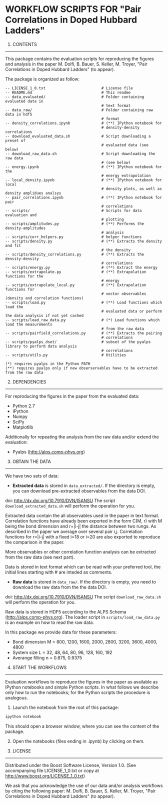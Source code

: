 WORKFLOW SCRIPTS FOR "Pair Correlations in Doped Hubbard Ladders"
=================================================================


1. CONTENTS
-----------

This package contains the evaluation scripts for reproducing the figures and
analysis in the paper M. Dolfi, B. Bauer, S. Keller, M. Troyer, "Pair
Correlations in Doped Hubbard Ladders" (to appear).


The package is organized as follow:
```
-- LICENSE_1_0.txt                         # License file
-- README.md                               # This readme
-- data_evaluated/                         # Folder containing evaluated data in
                                           # text format
-- data_raw/                               # Folder containing raw data in hdf5
                                           # format
-- density_correlations.ipynb              # (**) IPython notebook for
                                           # density-density correlations
-- download_evaluated_data.sh              # Script downloading a preset of
                                           # evaluated data (see below)
-- download_raw_data.sh                    # Script downloading the raw data
                                           # (see below)
-- energy.ipynb                            # (**) IPython notebook for the
                                           # energy extrapolation
-- local_density.ipynb                     # (**) IPython notebook for local
                                           # density plots, as well as density amplidues analsys
-- pair_correlations.ipynb                 # (**) IPython notebook for pair
                                           # correlations
-- scripts/                                # Scripts for data evaluation and
                                           # plotting
-- scripts/amplitudes.py                   # (**) Performs the density-amplitudes
                                           # analysis
-- scripts/corr_helpers.py                 # helper functions
-- scripts/density.py                      # (**) Extracts the density and fit
                                           # the density
-- scripts/density_correlations.py         # (**) Extracts the density-density
                                           # correlations
-- scripts/energy.py                       # (**) Extract the energy
-- scripts/extrapolate.py                  # (**) Extrapolation functions for the
                                           # energy
-- scripts/extrapolate_local.py            # (**) Extrapolation functions for
                                           # vector observables (density and correlation functions)
-- scripts/load.py                         # (**) Load functions which load the
                                           # evaluated data or perform the data analysis if not yet cached
-- scripts/load_raw_data.py                # (*) Load functions which load the measurements
                                           # from the raw data
-- scripts/pairfield_correlations.py       # (**) Extracts the pairing
                                           # correlations
-- scripts/pyalps_dset/                    # subset of the pyalps library to perform data analysis
                                           # correlations
-- scripts/utils.py                        # Utilities

(*) requires pyalps in the Python PATH
(**) requires pyalps only if new obserservables have to be extracted from the raw data
```


2. DEPENDENCIES
---------------

For reproducing the figures in the paper from the evaluated data:
* Python 2.7
* IPython
* Numpy
* SciPy
* Matplotlib

Additionally for repeating the analysis from the raw data and/or extend the evaluation:
* Pyalps (http://alps.comp-phys.org)


3. OBTAIN THE DATA
------------------

We have two sets of data:
 - **Extracted data** is stored in `data_extracted/`. If the directory is empty,
  you can download pre-extracted observables from the data DOI.
  
  doi: http://dx.doi.org/10.7910/DVN/I5ANSU
  The script `download_extracted_data.sh` will perform the operation for you.
  
  Extracted data contain the all observables used in the paper in text format.
  Correlation functions have already been exported in the form C(M, r) with M
  being the bond dimension and r=|i-j| the distance between two rungs. As
  described in the paper we average over several pair i,j. Correlation
  functions for r=|i-j| with a fixed i=18 or i=20 are also exported to
  reproduce the comparison in the paper.
  
  More observables or other correlation function analysis can be extracted
  from the raw data (see next part).
  
  Data is stored in text format which can be read with your preferred tool,
  the initial lines starting with # are inteded as comments.

 - **Raw data** is stored in `data_raw/`. If the directory is empty, you need to
  download the raw data from the the data DOI.

  doi: http://dx.doi.org/10.7910/DVN/I5ANSU
  The script `download_raw_data.sh` will perform the operation for you.
  
  Raw data is stored in HDF5 according to the ALPS Schema
  (http://alps.comp-phys.org). The loader script in `scripts/load_raw_data.py`
  is an example on how to read the raw data.

In this package we provide data for these parameters:
* Bond dimension M = 800, 1200, 1600, 2000, 2800, 3200, 3600, 4000, 4800
* System size L = 32, 48, 64, 80, 96, 128, 160, 192
* Averange filling n = 0.875, 0.9375


4. START THE WORKFLOWS
----------------------

Evaluation workflows to reproduce the figures in the paper as available as
IPython notebooks and simple Python scripts. In what follows we describe only
how to run the notebooks; for the Python scripts the procedure is analogous.

1. Launch the notebook from the root of this package:
  ```bash
  ipython notebook
  ```
  This should open a browser window, where you can see the content of the
package.

2. Open the notebooks (files ending in .ipynb) by clicking on them.


5. LICENSE
----------

Distributed under the Boost Software License, Version 1.0.
(See accompanying file LICENSE_1_0.txt or copy at
http://www.boost.org/LICENSE_1_0.txt)

We ask that you acknowledge the use of our data and/or analysis workflows
by citing the following paper:
M. Dolfi, B. Bauer, S. Keller, M. Troyer, "Pair Correlations in Doped Hubbard
Ladders" (to appear).

